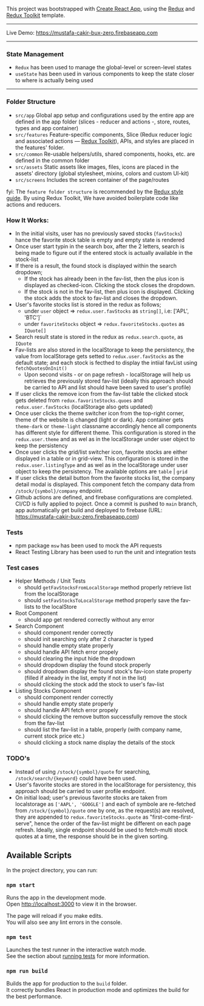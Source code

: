 This project was bootstrapped with [Create React App](https://github.com/facebook/create-react-app), using the [Redux](https://redux.js.org/) and [Redux Toolkit](https://redux-toolkit.js.org/) template.

---

Live Demo: https://mustafa-cakir-bux-zero.firebaseapp.com

---

### State Management

-   `Redux` has been used to manage the global-level or screen-level states
-   `useState` has been used in various components to keep the state closer to where is actually being used

---

### Folder Structure

-   `src/app` Global app setup and configurations used by the entire app are defined in the app folder (slices - reducer and actions -, store, routes, types and app container)
-   `src/features` Feature-specific components, Slice (Redux reducer logic and associated actions — [Redux Toolkit](#https://redux-toolkit.js.org/)), APIs, and styles are placed in the features' folder.
-   `src/common` Re-usable helpers/utils, shared components, hooks, etc. are defined in the common folder
-   `src/assets` Static assets like images, files, icons are placed in the assets' directory (global stylesheet, mixins, colors and custom UI-kit)
-   `src/screens` Includes the screen container of the page/routes

fyi: The `feature folder structure` is recommended by the [Redux style guide](#https://redux.js.org/style-guide/style-guide#structure-files-as-feature-folders-with-single-file-logic). By using Redux Toolkit, We have avoided boilerplate code like actions and reducers.

### How It Works:

-   In the initial visits, user has no previously saved stocks (`favStocks`) hance the favorite stock table is empty and empty state is rendered
-   Once user start typin in the search box, after the 2 letters, search is being made to figure out if the entered stock is actually available in the stock-list
-   If there is a result, the found stock is displayed within the search dropdown;
    -   If the stock has already been in the fav-list, then the plus icon is displayed as checked-icon. Clicking the stock closes the dropdown.
    -   If the stock is not in the fav-list, then plus icon is displayed. Clicking the stock adds the stock to fav-list and closes the dropdown.
-   User's favorite stocks list is stored in the redux as follows;
    -   under `user` object => `redux.user.favStocks` as `string[]`, i.e: ['APL', 'BTC']`
    -   under `favoriteStocks` object => `redux.favoriteStocks.quotes` as `IQuote[]`
-   Search result state is stored in the redux as `redux.search.quote`, as `IQuote`
-   Fav-lists are also stored in the localStorage to keep the persistency, the value from localStorage gets setted to `redux.user.favStocks` as the default state; and each stock is fecthed to display the intiial favList using `fetchQuotesOnInit()`
    -   Upon second visits - or on page refresh - localStorage will help us retrieves the previously stored fav-list (ideally this approach should be carried to API and list should have been saved to user's profile)
-   If user clicks the remove icon from the fav-list table the clicked stock gets deleted from `redux.favoriteStocks.quoes` and `redux.user.favStocks` (localStorage also gets updated)
-   Once user clicks the theme switcher icon from the top-right corner, theme of the website is changed (light or dark). App container gets `theme-dark` or `theme-light` classname accordingly hence all components has different style for different theme. This configuration is stored in the `redux.user.theme` and as wel as in the localStorage under user object to keep the persistency
-   Once user clicks the grid/list switcher icon, favorite stocks are either displayed in a table or in grid-view. This configuration is stored in the `redux.user.listingType` and as wel as in the localStorage under user object to keep the persistency. The available options are `table` | `grid`
-   If user clicks the detail button from the favorite stocks list, the company detail modal is displayed. This component fetch the company data from `/stock/{symbol}/company` endpoint.
-   Github actions are defined, and firebase configurations are completed. CI/CD is fully applied to poject. Once a commit is pushed to `main` branch, app automatically get build and deployed to firebase (URL: https://mustafa-cakir-bux-zero.firebaseapp.com)

### Tests

-   npm package `msw` has been used to mock the API requests
-   React Testing Library has been used to run the unit and integration tests

### Test cases

-   Helper Methods / Unit Tests
    -   should `getFavStocksFromLocalStorage` method properly retrieve list from the localStorage
    -   should `setFavStocksToLocalStorage` method properly save the fav-lists to the localStore
-   Root Component
    -   should app get rendered correctly without any error
-   Search Component
    -   should component render correctly
    -   should init searching only after 2 character is typed
    -   should handle empty state properly
    -   should handle API fetch error propely
    -   should clearing the input hide the dropdown
    -   should dropdown display the found stock properly
    -   should dropdown display the found stock's fav-icon state property (filled if already in the list, empty if not in the list)
    -   should clicking the stock add the stock to user's fav-list
-   Listing Stocks Component
    -   should component render correctly
    -   should handle empty state properly
    -   should handle API fetch error propely
    -   should clicking the remove button successfully remove the stock from the fav-list
    -   should list the fav-list in a table, properly (with company name, current stock price etc.)
    -   should clicking a stock name display the details of the stock

### TODO's

-   Instead of using `/stock/{symbol}/quote` for searching, `/stock/search/{keyword}` could have been used.
-   User's favorite stocks are stored in the localStorage for persistency, this approach should be carried to user profile endpoint.
-   On initial load; user's previous favorite stocks are taken from localstorage as `['AAPL', 'GOOGLE']` and each of symbole are re-fetched from `/stock/{symbol}/quote` one by one, as the request(s) are resolved, they are appended to `redux.favoriteStocks.quote` as "first-come-first-serve", hence the order of the fav-list might be different on each page refresh. Ideally, single endpoint shoould be used to fetch-multi stock quotes at a time, the response should be in the given sorting.

## Available Scripts

In the project directory, you can run:

### `npm start`

Runs the app in the development mode.<br />
Open [http://localhost:3000](http://localhost:3000) to view it in the browser.

The page will reload if you make edits.<br />
You will also see any lint errors in the console.

### `npm test`

Launches the test runner in the interactive watch mode.<br />
See the section about [running tests](https://facebook.github.io/create-react-app/docs/running-tests) for more information.

### `npm run build`

Builds the app for production to the `build` folder.<br />
It correctly bundles React in production mode and optimizes the build for the best performance.
